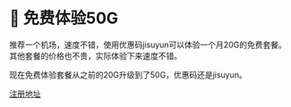 # 🧨 免费体验50G

推荐一个机场，速度不错，使用优惠码jisuyun可以体验一个月20G的免费套餐。 其他套餐的价格也不贵，实际体验下来速度不错。

现在免费体验套餐从之前的20G升级到了50G，优惠码还是jisuyun。

&#x20;[注册地址](https://xn--9kqu12djx2a.net/#/register?code=ZreZrCbq)

